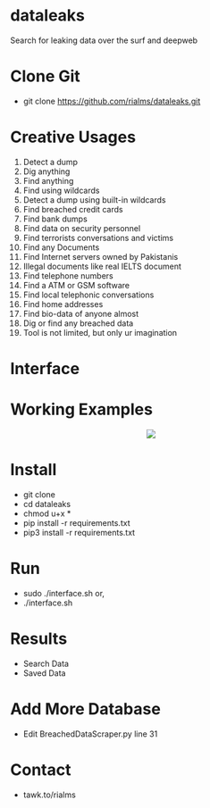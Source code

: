 # dataleaks
Search for leaking data over the surf and deepweb

# Clone Git
- git clone https://github.com/rialms/dataleaks.git

# Creative Usages
1. Detect a dump
2. Dig anything
3. Find anything
4. Find using wildcards
5. Detect a dump using built-in wildcards
6. Find breached credit cards
7. Find bank dumps
8. Find data on security personnel
9. Find terrorists conversations and victims
10. Find any Documents
11. Find Internet servers owned by Pakistanis
12. Illegal documents like real IELTS document
13. Find telephone numbers
14. Find a ATM or GSM software
15. Find local telephonic conversations
16. Find home addresses
17. Find bio-data of anyone almost
18. Dig or find any breached data
19. Tool is not limited, but only ur imagination

# Interface
# Working Examples
<div align="center">
    <img src="https://github.com/rialms/dataleaks/raw/main/sss.png"</img> 
</div>


# Install
- git clone 
- cd dataleaks
- chmod u+x *
- pip install -r requirements.txt
- pip3 install -r requirements.txt

# Run
- sudo ./interface.sh
or,
- ./interface.sh

# Results
- Search Data
- Saved Data
 
 # Add More Database
 - Edit BreachedDataScraper.py line 31

# Contact
- tawk.to/rialms
